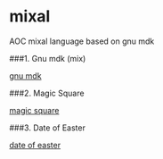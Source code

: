 # mixal
AOC mixal language based on gnu mdk


###1.  Gnu mdk (mix)

[gnu mdk](https://www.gnu.org/software/mdk/manual/html_node/index.html#)

###2. Magic Square 

[magic square](./docs/magic_square.md)

###3. Date of Easter

[date of easter](./docs/date_of_easter.md)